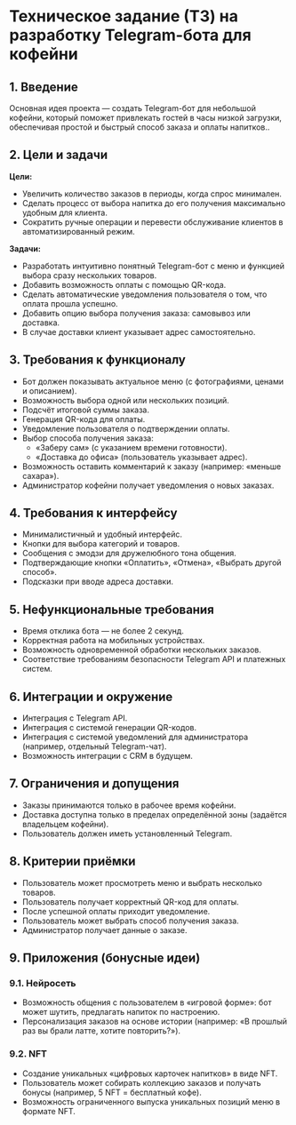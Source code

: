 # Техническое задание (ТЗ) на разработку Telegram-бота для кофейни

## 1. Введение
Основная идея проекта — создать Telegram-бот для небольшой кофейни, который поможет привлекать гостей в часы низкой загрузки, обеспечивая простой и быстрый способ заказа и оплаты напитков..

## 2. Цели и задачи
**Цели:**
- Увеличить количество заказов в периоды, когда спрос минимален.
- Сделать процесс от выбора напитка до его получения максимально удобным для клиента.
- Сократить ручные операции и перевести обслуживание клиентов в автоматизированный режим.

**Задачи:**
- Разработать интуитивно понятный Telegram-бот с меню и функцией выбора сразу нескольких товаров.
- Добавить возможность оплаты с помощью QR-кода.
- Сделать автоматические уведомления пользователя о том, что оплата прошла успешно.
- Добавить опцию выбора получения заказа: самовывоз или доставка.
- В случае доставки клиент указывает адрес самостоятельно.

## 3. Требования к функционалу
- Бот должен показывать актуальное меню (с фотографиями, ценами и описанием).
- Возможность выбора одной или нескольких позиций.
- Подсчёт итоговой суммы заказа.
- Генерация QR-кода для оплаты.
- Уведомление пользователя о подтверждении оплаты.
- Выбор способа получения заказа:
  - «Заберу сам» (с указанием времени готовности).
  - «Доставка до офиса» (пользователь указывает адрес).
- Возможность оставить комментарий к заказу (например: «меньше сахара»).
- Администратор кофейни получает уведомления о новых заказах.

## 4. Требования к интерфейсу
- Минималистичный и удобный интерфейс.
- Кнопки для выбора категорий и товаров.
- Сообщения с эмодзи для дружелюбного тона общения.
- Подтверждающие кнопки «Оплатить», «Отмена», «Выбрать другой способ».
- Подсказки при вводе адреса доставки.

## 5. Нефункциональные требования
- Время отклика бота — не более 2 секунд.
- Корректная работа на мобильных устройствах.
- Возможность одновременной обработки нескольких заказов.
- Соответствие требованиям безопасности Telegram API и платежных систем.

## 6. Интеграции и окружение
- Интеграция с Telegram API.
- Интеграция с системой генерации QR-кодов.
- Интеграция с системой уведомлений для администратора (например, отдельный Telegram-чат).
- Возможность интеграции с CRM в будущем.

## 7. Ограничения и допущения
- Заказы принимаются только в рабочее время кофейни.
- Доставка доступна только в пределах определённой зоны (задаётся владельцем кофейни).
- Пользователь должен иметь установленный Telegram.

## 8. Критерии приёмки
- Пользователь может просмотреть меню и выбрать несколько товаров.
- Пользователь получает корректный QR-код для оплаты.
- После успешной оплаты приходит уведомление.
- Пользователь может выбрать способ получения заказа.
- Администратор получает данные о заказе.

## 9. Приложения (бонусные идеи)
### 9.1. Нейросеть
- Возможность общения с пользователем в «игровой форме»: бот может шутить, предлагать напиток по настроению.
- Персонализация заказов на основе истории (например: «В прошлый раз вы брали латте, хотите повторить?»).

### 9.2. NFT
- Создание уникальных «цифровых карточек напитков» в виде NFT.
- Пользователь может собирать коллекцию заказов и получать бонусы (например, 5 NFT = бесплатный кофе).
- Возможность ограниченного выпуска уникальных позиций меню в формате NFT.
